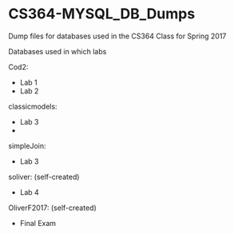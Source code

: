 # CS364-MYSQL_DB_Dumps
Dump files for databases used in the CS364 Class for Spring 2017

Databases used in which labs <br />

Cod2: <br />
* Lab 1
* Lab 2

classicmodels: <br />
* Lab 3
*

simpleJoin: <br />
* Lab 3

soliver: (self-created)<br />
* Lab 4 

OliverF2017: (self-created)<br />
* Final Exam
